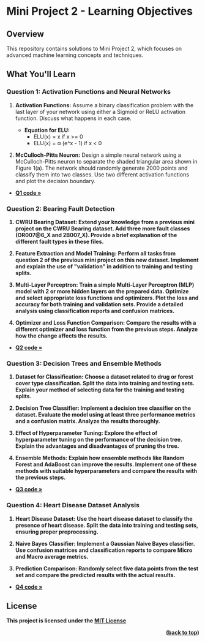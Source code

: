 # Mini Project 2 - Learning Objectives

## Overview

This repository contains solutions to Mini Project 2, which focuses on advanced machine learning concepts and techniques.

## What You'll Learn

### Question 1: Activation Functions and Neural Networks
1. **Activation Functions:** Assume a binary classification problem with the last layer of your network using either a Sigmoid or ReLU activation function. Discuss what happens in each case.
   - **Equation for ELU:**
     - ELU(x) = x if x >= 0
     - ELU(x) = α (e^x - 1) if x < 0

2. **McCulloch-Pitts Neuron:** Design a simple neural network using a McCulloch-Pitts neuron to separate the shaded triangular area shown in Figure 1(a). The network should randomly generate 2000 points and classify them into two classes. Use two different activation functions and plot the decision boundary.

- <a href="https://github.com/shimanaseri/ML-coarse/blob/main/Mini%20Projects/Mini%20Project%202/q1.ipynb"><strong>Q1 code »</a>

### Question 2: Bearing Fault Detection
1. **CWRU Bearing Dataset:** Extend your knowledge from a previous mini project on the CWRU Bearing dataset. Add three more fault classes (OR007@6_X and 2B007_X). Provide a brief explanation of the different fault types in these files.

2. **Feature Extraction and Model Training:** Perform all tasks from question 2 of the previous mini project on this new dataset. Implement and explain the use of "validation" in addition to training and testing splits.

3. **Multi-Layer Perceptron:** Train a simple Multi-Layer Perceptron (MLP) model with 2 or more hidden layers on the prepared data. Optimize and select appropriate loss functions and optimizers. Plot the loss and accuracy for both training and validation sets. Provide a detailed analysis using classification reports and confusion matrices.

4. **Optimizer and Loss Function Comparison:** Compare the results with a different optimizer and loss function from the previous steps. Analyze how the change affects the results.

- <a href="https://github.com/shimanaseri/ML-coarse/blob/main/Mini%20Projects/Mini%20Project%202/q2.ipynb"><strong>Q2 code »</a>

### Question 3: Decision Trees and Ensemble Methods
1. **Dataset for Classification:** Choose a dataset related to drug or forest cover type classification. Split the data into training and testing sets. Explain your method of selecting data for the training and testing splits.

2. **Decision Tree Classifier:** Implement a decision tree classifier on the dataset. Evaluate the model using at least three performance metrics and a confusion matrix. Analyze the results thoroughly.

3. **Effect of Hyperparameter Tuning:** Explore the effect of hyperparameter tuning on the performance of the decision tree. Explain the advantages and disadvantages of pruning the tree.

4. **Ensemble Methods:** Explain how ensemble methods like Random Forest and AdaBoost can improve the results. Implement one of these methods with suitable hyperparameters and compare the results with the previous steps.

- <a href="https://github.com/shimanaseri/ML-coarse/blob/main/Mini%20Projects/Mini%20Project%202/q3.ipynb"><strong>Q3 code »</a>


### Question 4: Heart Disease Dataset Analysis

1. **Heart Disease Dataset:** Use the heart disease dataset to classify the presence of heart disease. Split the data into training and testing sets, ensuring proper preprocessing.

2. **Naive Bayes Classifier:** Implement a Gaussian Naive Bayes classifier. Use confusion matrices and classification reports to compare Micro and Macro average metrics.

3. **Prediction Comparison:** Randomly select five data points from the test set and compare the predicted results with the actual results.

- <a href="https://github.com/shimanaseri/ML-coarse/blob/main/Mini%20Projects/Mini%20Project%202/q4.ipynb"><strong>Q4 code »</a>

## License

This project is licensed under the [MIT License](LICENSE)

<p align="right">(<a href="#top">back to top</a>)</p>
